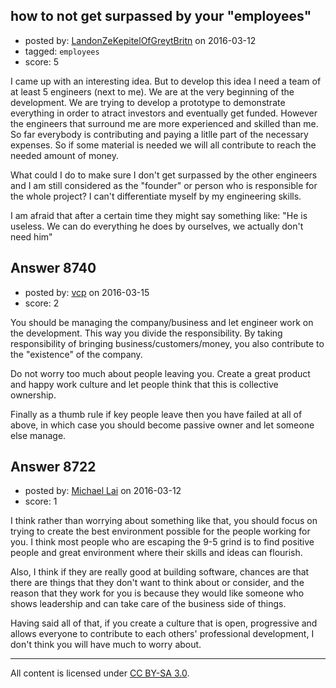 ## how to not get surpassed by your "employees"

- posted by: [LandonZeKepitelOfGreytBritn](https://stackexchange.com/users/6167629/landonzekepitelofgreytbritn) on 2016-03-12
- tagged: `employees`
- score: 5

I came up with an interesting idea. But to develop this idea I need a team of at least 5 engineers (next to me). We are at the very beginning of the development. We are trying to develop a prototype to demonstrate everything in order to atract investors and eventually get funded. However the engineers that surround me are more experienced and skilled than me.
So far everybody is contributing and paying a litlle part of the necessary expenses. So if some material is needed we will all contribute to reach the needed amount of money.

What could I do to make sure I don't get surpassed by the other engineers and I am still considered as the "founder" or person who is responsible for the whole project? I can't differentiate myself by my engineering skills.

I am afraid that after a certain time they might say something like: "He is useless. We can do everything he does by ourselves, we actually don't need him"


## Answer 8740

- posted by: [vcp](https://stackexchange.com/users/46521/vcp) on 2016-03-15
- score: 2

You should be managing the company/business and let engineer work on the development. This way you divide the responsibility. By taking responsibility of bringing business/customers/money, you also contribute to the "existence" of the company.

Do not worry too much about people leaving you. Create a great product and happy work culture and let people think that this is collective ownership. 

Finally as a thumb rule if key people leave then you have failed at all of above, in which case you should become passive owner and let someone else manage.



## Answer 8722

- posted by: [Michael Lai](https://stackexchange.com/users/213864/michael-lai) on 2016-03-12
- score: 1

I think rather than worrying about something like that, you should focus on trying to create the best environment possible for the people working for you. I think most people who are escaping the 9-5 grind is to find positive people and great environment where their skills and ideas can flourish.

Also, I think if they are really good at building software, chances are that there are things that they don't want to think about or consider, and the reason that they work for you is because they would like someone who shows leadership and can take care of the business side of things.

Having said all of that, if you create a culture that is open, progressive and allows everyone to contribute to each others' professional development, I don't think you will have much to worry about.



---

All content is licensed under [CC BY-SA 3.0](https://creativecommons.org/licenses/by-sa/3.0/).
